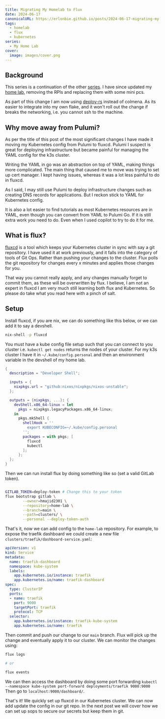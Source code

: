 ```yaml
---
title: Migrating My Homelab to Flux
date: 2024-06-17
canonicalURL: https://erlonbie.github.io/posts/2024-06-17-migrating-my-homelab-to-flux
tags:
  - homelab
  - flux
  - kubernetes
series:
  - My Home Lab
cover:
  image: images/cover.png
---
```

## Background

This series is a continuation of the other [series](/series/setup-raspberry-pi-cluster-with-k3s-and-nixos/). I have
since updated my [home lab](https://docs.homelab.erlonbie.github.io/), removing the RPIs and replacing them with some
mini pcs.

As part of this change I am now using [deploy-rs](https://github.com/serokell/deploy-rs) instead of colmena. As its
easier to integrate into my own flake, and it won't roll out the change if breaks the networking, i.e. you cannot ssh
to the machine.

## Why move away from Pulumi?
As per the title of this post of the most significant changes I have made it moving my Kubernetes config from Pulumi to fluxcd.
Pulumi I suspect is great for deploying infrastructure but became painful for managing the YAML config for the k3s
cluster.

Writing the YAML in go was an abstraction on top of YAML, making things more complicated. The main thing that caused
me to move was trying to set up cert manager. I kept having issues, whereas it was a lot less painful to do in fluxcd.

As I said, I may still use Pulumi to deploy infrastructure changes such as creating DNS records for applications. But
I reckon stick to YAML for Kubernetes config.

It is also a lot easier to find tutorials as most Kubernetes resources are in YAML, even though you can convert from
YAML to Pulumi Go. If it is still extra work you need to do. Even when I used copilot to try to do it for me.


## What is flux?

[fluxcd](https://fluxcd.io/) is a tool which keeps your Kubernetes cluster in sync with say a git repository. I have
used it at work previously, and it falls into the category of tools of Git Ops. Rather than pushing your changes to the
cluster. Flux polls the git repository for changes every x minutes and applies those changes for you.

That way you cannot really apply, and any changes manually forget to commit them, as these will be overwritten by flux.
I believe, I am not an expert in fluxcd I am very much still learning both flux and Kubernetes. So please do take what you
read here with a pinch of salt.

## Setup

Install fluxcd, if you are nix, we can do something like this below, or we can add it to say a devshell.

```bash
nix-shell -p fluxcd

```

You must have a kube config file setup such that you can connect to you cluster i.e. `kubectl get nodes`  returns
the nodes of your cluster. For my k3s cluster I have it in `~/.kube/config.personal` and then an environment variable
in the devshell of my home lab.

```nix {hl_lines=[13-19]}
{
  description = "Developer Shell";

  inputs = {
    nixpkgs.url = "github:nixos/nixpkgs/nixos-unstable";
  };

  outputs = {nixpkgs, ...}: {
    devShell.x86_64-linux = let
      pkgs = nixpkgs.legacyPackages.x86_64-linux;
    in
      pkgs.mkShell {
        shellHook = ''
          export KUBECONFIG=~/.kube/config.personal
        '';
        packages = with pkgs; [
          fluxcd
          kubectl
        ];
      };
  };
}

```

Then we can run install flux by doing something like so (set a valid GitLab token).
```bash

GITLAB_TOKEN=deploy-token # Change this to your token
flux bootstrap gitlab \
        --owner=hmajid2301 \
        --repository=home-lab \
        --branch=main \
        --path=clusters/ \
        --personal --deploy-token-auth
```

That's it, now we can add config to the `home-lab` repository. For example, to expose the traefik dashboard we could
create a new file `clusters/traefik/dashboard-service.yaml`:


```yaml
apiVersion: v1
kind: Service
metadata:
  name: traefik-dashboard
  namespace: kube-system
  labels:
    app.kubernetes.io/instance: traefik
    app.kubernetes.io/name: traefik-dashboard
spec:
  type: ClusterIP
  ports:
  - name: traefik
    port: 9000
    targetPort: traefik
    protocol: TCP
  selector:
    app.kubernetes.io/instance: traefik-kube-system
    app.kubernetes.io/name: traefik
```

Then commit and push our change to our `main` branch. Flux will pick up the change and eventually apply it to our cluster.
We can monitor the changes using:

```bash
flux logs

# or

flux events
```

We can then access the dashboard by doing some port forwarding `kubectl --namespace kube-system port-forward deployments/traefik 9000:9000`
Then go to `localhost:9000/dashboard/`.

That's it! We quickly set up fluxcd in our Kubernetes cluster. We can now add update the config in our git repo. In
the next post we will cover how we can set up sops to secure our secrets but keep them in git.
